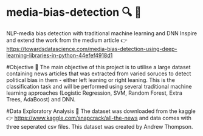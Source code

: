 # media-bias-detection :mag: :mag_right:
NLP-media bias detection with traditional machine learning and DNN
Inspire and extend the work from the medium article :point_right: https://towardsdatascience.com/media-bias-detection-using-deep-learning-libraries-in-python-44efef4918d1

#Objective :dart:
The main objective of this project is to utilise a large dataset containing news articles that was extracted from varied soruces to detect political bias in them - either left leaning or right leaning.
This is the classification task and will be performed using several traditional machine learning approaches (Logistic Regression, SVM, Random Forest, Extra Trees, AdaBoost) and DNN.

#Data Exploratory Analysis :file_folder:
The dataset was downloaded from the kaggle :point_right: https://www.kaggle.com/snapcrack/all-the-news and data comes with three seperated csv files. This dataset was created by Andrew Thompson.
